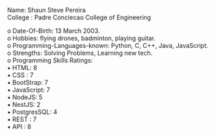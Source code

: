 Name: Shaun Steve Pereira   
College : Padre Conciecao College of Engineering   

o Date-Of-Birth: 13 March 2003.   
o Hobbies: flying drones, badminton, playing guitar.   
o Programming-Languages-known: Python, C, C++, Java, JavaScript.   
o Strengths: Solving Problems, Learning new tech.   
o Programming Skills Ratings:   
    ▪ HTML: 8  
    ▪ CSS : 7  
    ▪ BootStrap: 7  
    ▪ JavaScript: 7  
    ▪ NodeJS: 5   
    ▪ NestJS: 2   
    ▪ PostgresSQL: 4   
    ▪ REST : 7   
    ▪ API : 8   


